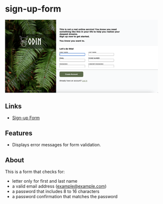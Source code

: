 # sign-up-form
![sign-up-form](https://raw.githubusercontent.com/primovere/sign-up-form/main/img/design.png)

## Links
- [Sign-up Form](https://primovere.github.io/sign-up-form/)

## Features
- Displays error messages for form validation.

## About
This is a form that checks for:
  - letter only for first and last name
  - a valid email address (example@example.com)
  - a password that includes 8 to 16 characters
  - a password confirmation that matches the password